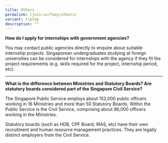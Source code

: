 ```yaml
---
title: Others
permalink: /join-us/faqs/others/
variant: tiptap
description: ""
---
```

<p><strong>How do I apply for internships with government agencies?</strong>
</p>
<p>You may contact public agencies directly to enquire about suitable internship
projects. Singaporean undergraduates studying at foreign universities can
be considered for internships with the agency if they fit the project requirements
(e.g. skills required for the project, internship period, etc).</p>
<hr>
<p><strong>What is the difference between Ministries and Statutory Boards? Are statutory boards considered part of the Singapore Civil Service?</strong>
</p>
<p>The Singapore Public Service employs about 152,000 public officers working
in 16 Ministries and more than 50 Statutory Boards. Within the Public Service
is the Civil Service, comprising about 86,000 officers working in the Ministries.</p>
<p>Statutory boards (such as HDB, CPF Board, IRAS, etc) have their own recruitment
and human resource management practices. They are legally distinct employers
from the Civil Service.</p>